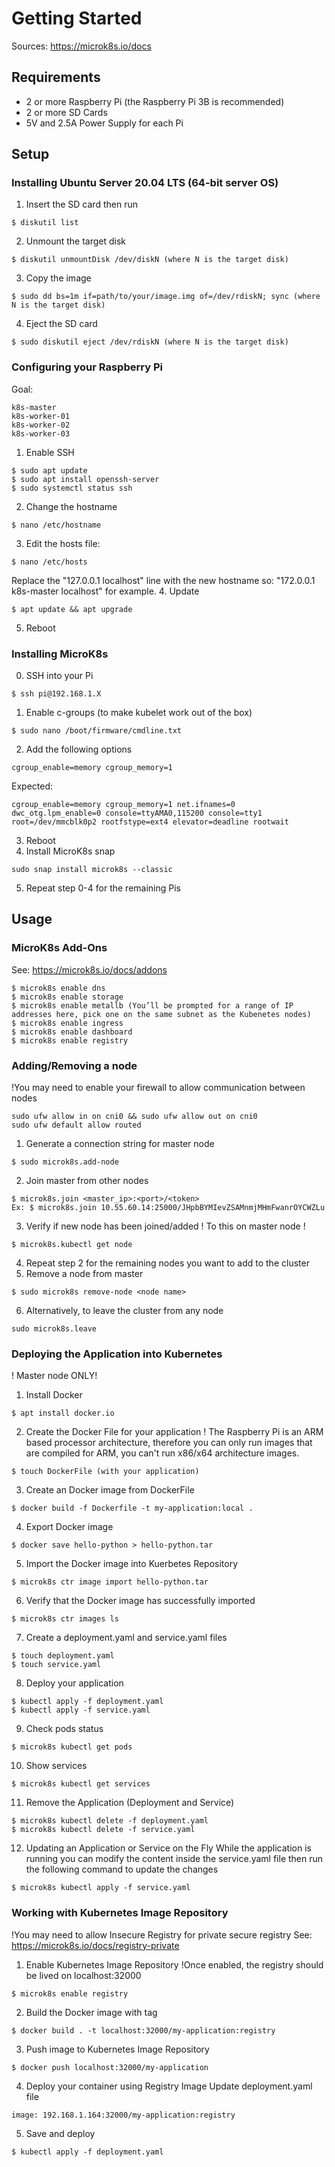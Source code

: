 # Getting Started
Sources: https://microk8s.io/docs

## Requirements
+ 2 or more Raspberry Pi (the Raspberry Pi 3B is recommended)
+ 2 or more SD Cards
+ 5V and 2.5A Power Supply for each Pi

## Setup
### Installing Ubuntu Server 20.04 LTS (64-bit server OS)
1. Insert the SD card then run 
```
$ diskutil list
```
2. Unmount the target disk 
```
$ diskutil unmountDisk /dev/diskN (where N is the target disk)
```
3. Copy the image
```
$ sudo dd bs=1m if=path/to/your/image.img of=/dev/rdiskN; sync (where N is the target disk)
```
4. Eject the SD card
```
$ sudo diskutil eject /dev/rdiskN (where N is the target disk)
```

### Configuring your Raspberry Pi
Goal: 
```
k8s-master
k8s-worker-01
k8s-worker-02
k8s-worker-03
```
1. Enable SSH
```
$ sudo apt update
$ sudo apt install openssh-server
$ sudo systemctl status ssh
```
2. Change the hostname
```
$ nano /etc/hostname
```
3. Edit the hosts file:
```
$ nano /etc/hosts
```
Replace the "127.0.0.1 localhost" line with the new hostname so: "172.0.0.1 k8s-master localhost" for example.
4. Update
```
$ apt update && apt upgrade
```
5. Reboot

### Installing MicroK8s
0. SSH into your Pi
```
$ ssh pi@192.168.1.X
```
1. Enable c-groups (to make kubelet work out of the box)
```
$ sudo nano /boot/firmware/cmdline.txt
```
2. Add the following options
```
cgroup_enable=memory cgroup_memory=1
```
Expected:
```
cgroup_enable=memory cgroup_memory=1 net.ifnames=0 dwc_otg.lpm_enable=0 console=ttyAMA0,115200 console=tty1 root=/dev/mmcblk0p2 rootfstype=ext4 elevator=deadline rootwait
```
3. Reboot
4. Install MicroK8s snap
```
sudo snap install microk8s --classic
```
5. Repeat step 0-4 for the remaining Pis

## Usage
### MicroK8s Add-Ons
See: https://microk8s.io/docs/addons
```
$ microk8s enable dns 
$ microk8s enable storage 
$ microk8s enable metallb (You’ll be prompted for a range of IP addresses here, pick one on the same subnet as the Kubenetes nodes)
$ microk8s enable ingress 
$ microk8s enable dashboard
$ microk8s enable registry
```

### Adding/Removing a node
!You may need to enable your firewall to allow communication between nodes
```
sudo ufw allow in on cni0 && sudo ufw allow out on cni0
sudo ufw default allow routed
```
1. Generate a connection string for master node
```
$ sudo microk8s.add-node
```
2. Join master from other nodes
```
$ microk8s.join <master_ip>:<port>/<token>
Ex: $ microk8s.join 10.55.60.14:25000/JHpbBYMIevZSAMnmjMHmFwanrOYCWZLu
```
3. Verify if new node has been joined/added
! To this on master node !
```
$ microk8s.kubectl get node
```
4. Repeat step 2 for the remaining nodes you want to add to the cluster
5. Remove a node from master
```
$ sudo microk8s remove-node <node name>
```
6. Alternatively, to leave the cluster from any node
```
sudo microk8s.leave
```

### Deploying the Application into Kubernetes
! Master node ONLY!
1. Install Docker
```
$ apt install docker.io
```
2. Create the Docker File for your application
! The Raspberry Pi is an ARM based processor architecture, therefore you can only run images that are compiled for ARM, you can't run x86/x64 architecture images.
```
$ touch DockerFile (with your application)
```
3. Create an Docker image from DockerFile
```
$ docker build -f Dockerfile -t my-application:local .
```
4. Export Docker image
```
$ docker save hello-python > hello-python.tar
```
5. Import the Docker image into Kuerbetes Repository
```
$ microk8s ctr image import hello-python.tar
```
6. Verify that the Docker image has successfully imported
```
$ microk8s ctr images ls
```
7. Create a deployment.yaml and service.yaml files
```
$ touch deployment.yaml
$ touch service.yaml 
```
8. Deploy your application
```
$ kubectl apply -f deployment.yaml
$ kubectl apply -f service.yaml
```
9. Check pods status
```
$ microk8s kubectl get pods
```
10. Show services
```
$ microk8s kubectl get services
```
11. Remove the Application (Deployment and Service)
```
$ microk8s kubectl delete -f deployment.yaml
$ microk8s kubectl delete -f service.yaml
```
12. Updating an Application or Service on the Fly
While the application is running you can modify the content inside the service.yaml file then run the following command to update the changes
```
$ microk8s kubectl apply -f service.yaml
```

### Working with Kubernetes Image Repository
!You may need to allow Insecure Registry for private secure registry
See: https://microk8s.io/docs/registry-private
1. Enable Kubernetes Image Repository
!Once enabled, the registry should be lived on localhost:32000
```
$ microk8s enable registry
```
2. Build the Docker image with tag
```
$ docker build . -t localhost:32000/my-application:registry
```
3. Push image to Kubernetes Image Repository
```
$ docker push localhost:32000/my-application
```
4. Deploy your container using Registry Image
Update deployment.yaml file 
```
image: 192.168.1.164:32000/my-application:registry
```
5. Save and deploy
```
$ kubectl apply -f deployment.yaml
```

